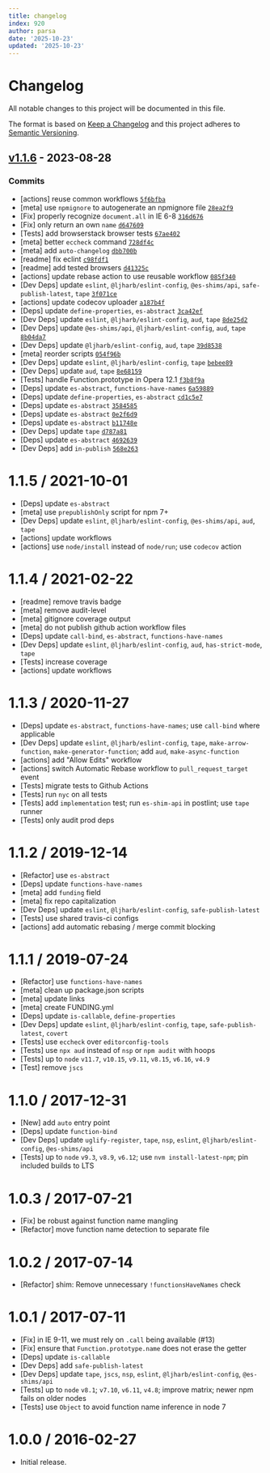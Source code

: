 ```yaml
---
title: changelog
index: 920
author: parsa
date: '2025-10-23'
updated: '2025-10-23'
---
```

# Changelog

All notable changes to this project will be documented in this file.

The format is based on [Keep a Changelog](https://keepachangelog.com/en/1.0.0/)
and this project adheres to [Semantic Versioning](https://semver.org/spec/v2.0.0.html).

## [v1.1.6](https://github.com/es-shims/Function.prototype.name/compare/v1.1.5...v1.1.6) - 2023-08-28

### Commits

- [actions] reuse common workflows [`5f6bfba`](https://github.com/es-shims/Function.prototype.name/commit/5f6bfba9d2c42fbac8f4812396bc71f79464846c)
- [meta] use `npmignore` to autogenerate an npmignore file [`28ea2f9`](https://github.com/es-shims/Function.prototype.name/commit/28ea2f9a9dd48623cba04e94c491033f1c9d1e90)
- [Fix] properly recognize `document.all` in IE 6-8 [`316d676`](https://github.com/es-shims/Function.prototype.name/commit/316d67641d54bf221ed5edfdb9e04af3b98caad8)
- [Fix] only return an own `name` [`d647609`](https://github.com/es-shims/Function.prototype.name/commit/d6476090e110733b52a922f4d0dbfdbc9478c653)
- [Tests] add browserstack browser tests [`67ae402`](https://github.com/es-shims/Function.prototype.name/commit/67ae402aabcad83df2f7d7e356d059a84fe71f44)
- [meta] better `eccheck` command [`728df4c`](https://github.com/es-shims/Function.prototype.name/commit/728df4cc81a51a131a36c0768c4adb7668ad7569)
- [meta] add `auto-changelog` [`dbb700b`](https://github.com/es-shims/Function.prototype.name/commit/dbb700b38ef4c18e0ce0670a2ffface9ffd251a0)
- [readme] fix eclint [`c98fdf1`](https://github.com/es-shims/Function.prototype.name/commit/c98fdf1bc5451de667945c41187a67022f750001)
- [readme] add tested browsers [`d41325c`](https://github.com/es-shims/Function.prototype.name/commit/d41325ceec61627f63281d0649e4e0004f3e0609)
- [actions] update rebase action to use reusable workflow [`085f340`](https://github.com/es-shims/Function.prototype.name/commit/085f3400785cd4f3fb762b73b095f5dfb795a0b3)
- [Dev Deps] update `eslint`, `@ljharb/eslint-config`, `@es-shims/api`, `safe-publish-latest`, `tape` [`3f071ce`](https://github.com/es-shims/Function.prototype.name/commit/3f071cef2e1feebfd7d0daea7d6392c2feada091)
- [actions] update codecov uploader [`a187b4f`](https://github.com/es-shims/Function.prototype.name/commit/a187b4fd07dbbeee12e8dc60651f122ab3f41f8d)
- [Deps] update `define-properties`, `es-abstract` [`3ca42ef`](https://github.com/es-shims/Function.prototype.name/commit/3ca42ef76d5d4016d1ea87d806dc7e4a09d9b4f8)
- [Dev Deps] update `eslint`, `@ljharb/eslint-config`, `aud`, `tape` [`8de25d2`](https://github.com/es-shims/Function.prototype.name/commit/8de25d2b9b523bd385b0bf3bb9213c11ecf8f1ba)
- [Dev Deps] update `@es-shims/api`, `@ljharb/eslint-config`, `aud`, `tape` [`8b04da7`](https://github.com/es-shims/Function.prototype.name/commit/8b04da71695a1b9cf285ee926ffeec55b543595b)
- [Dev Deps] update `@ljharb/eslint-config`, `aud`, `tape` [`39d8538`](https://github.com/es-shims/Function.prototype.name/commit/39d853854136a749c94e10f9fb06ba73903671a6)
- [meta] reorder scripts [`054f96b`](https://github.com/es-shims/Function.prototype.name/commit/054f96b5e88e08e65c4e27bcb799c7cea2bc3462)
- [Dev Deps] update `eslint`, `@ljharb/eslint-config`, `tape` [`bebee89`](https://github.com/es-shims/Function.prototype.name/commit/bebee894a7989aef6e9db0dc8b16cbd9134b629c)
- [Dev Deps] update `aud`, `tape` [`8e68159`](https://github.com/es-shims/Function.prototype.name/commit/8e681599b4fbf26e921f61fd603da0524369b72c)
- [Tests] handle Function.prototype in Opera 12.1 [`f3b8f9a`](https://github.com/es-shims/Function.prototype.name/commit/f3b8f9a40b88f6da5ad41b874c3f2acf6fb30378)
- [Deps] update `es-abstract`, `functions-have-names` [`6a59889`](https://github.com/es-shims/Function.prototype.name/commit/6a598893f013182070479a8cc52afd44e556561f)
- [Deps] update `define-properties`, `es-abstract` [`cd1c5e7`](https://github.com/es-shims/Function.prototype.name/commit/cd1c5e773c3740ec563a26e657d764aba7c35a8c)
- [Deps] update `es-abstract` [`3584585`](https://github.com/es-shims/Function.prototype.name/commit/35845851109f767e3bc84ebef989ca93e5851276)
- [Deps] update `es-abstract` [`0e2f6d9`](https://github.com/es-shims/Function.prototype.name/commit/0e2f6d99d554a8b6b7c835702c8408832f9a2684)
- [Deps] update `es-abstract` [`b11748e`](https://github.com/es-shims/Function.prototype.name/commit/b11748ebbda2d840ac625ae6627cfdb090b94434)
- [Dev Deps] update `tape` [`d787a81`](https://github.com/es-shims/Function.prototype.name/commit/d787a81a1e1ce6d00dda6272e93a43bb193b1286)
- [Deps] update `es-abstract` [`4692639`](https://github.com/es-shims/Function.prototype.name/commit/469263915b07db8342f0aad29ad7eba083bea277)
- [Dev Deps] add `in-publish` [`568e263`](https://github.com/es-shims/Function.prototype.name/commit/568e2635099de326768f40d9e0eacbd024861676)

<!-- auto-changelog-above -->
1.1.5 / 2021-10-01
=================
  * [Deps] update `es-abstract`
  * [meta] use `prepublishOnly` script for npm 7+
  * [Dev Deps] update `eslint`, `@ljharb/eslint-config`, `@es-shims/api`, `aud`, `tape`
  * [actions] update workflows
  * [actions] use `node/install` instead of `node/run`; use `codecov` action

1.1.4 / 2021-02-22
=================
  * [readme] remove travis badge
  * [meta] remove audit-level
  * [meta] gitignore coverage output
  * [meta] do not publish github action workflow files
  * [Deps] update `call-bind`, `es-abstract`, `functions-have-names`
  * [Dev Deps] update `eslint`, `@ljharb/eslint-config`, `aud`, `has-strict-mode`, `tape`
  * [Tests] increase coverage
  * [actions] update workflows

1.1.3 / 2020-11-27
=================
  * [Deps] update `es-abstract`, `functions-have-names`; use `call-bind` where applicable
  * [Dev Deps] update `eslint`, `@ljharb/eslint-config`, `tape`, `make-arrow-function`, `make-generator-function`; add `aud`, `make-async-function`
  * [actions] add "Allow Edits" workflow
  * [actions] switch Automatic Rebase workflow to `pull_request_target` event
  * [Tests] migrate tests to Github Actions
  * [Tests] run `nyc` on all tests
  * [Tests] add `implementation` test; run `es-shim-api` in postlint; use `tape` runner
  * [Tests] only audit prod deps

1.1.2 / 2019-12-14
=================
  * [Refactor] use `es-abstract`
  * [Deps] update `functions-have-names`
  * [meta] add `funding` field
  * [meta] fix repo capitalization
  * [Dev Deps] update `eslint`, `@ljharb/eslint-config`, `safe-publish-latest`
  * [Tests] use shared travis-ci configs
  * [actions] add automatic rebasing / merge commit blocking

1.1.1 / 2019-07-24
=================
  * [Refactor] use `functions-have-names`
  * [meta] clean up package.json scripts
  * [meta] update links
  * [meta] create FUNDING.yml
  * [Deps] update `is-callable`, `define-properties`
  * [Dev Deps] update `eslint`, `@ljharb/eslint-config`, `tape`, `safe-publish-latest`,  `covert`
  * [Tests] use `eccheck` over `editorconfig-tools`
  * [Tests] use `npx aud` instead of `nsp` or `npm audit` with hoops
  * [Tests] up to `node` `v11.7`, `v10.15`, `v9.11`, `v8.15`, `v6.16`, `v4.9`
  * [Test] remove `jscs`

1.1.0 / 2017-12-31
=================
  * [New] add `auto` entry point
  * [Deps] update `function-bind`
  * [Dev Deps] update `uglify-register`, `tape`, `nsp`, `eslint`, `@ljharb/eslint-config`, `@es-shims/api`
  * [Tests] up to `node` `v9.3`, `v8.9`, `v6.12`; use `nvm install-latest-npm`; pin included builds to LTS

1.0.3 / 2017-07-21
=================
  * [Fix] be robust against function name mangling
  * [Refactor] move function name detection to separate file

1.0.2 / 2017-07-14
=================
  * [Refactor] shim: Remove unnecessary `!functionsHaveNames` check

1.0.1 / 2017-07-11
=================
  * [Fix] in IE 9-11, we must rely on `.call` being available (#13)
  * [Fix] ensure that `Function.prototype.name` does not erase the getter
  * [Deps] update `is-callable`
  * [Dev Deps] add `safe-publish-latest`
  * [Dev Deps] update `tape`, `jscs`, `nsp`, `eslint`, `@ljharb/eslint-config`, `@es-shims/api`
  * [Tests] up to `node` `v8.1`; `v7.10`, `v6.11`, `v4.8`; improve matrix; newer npm fails on older nodes
  * [Tests] use `Object` to avoid function name inference in node 7

1.0.0 / 2016-02-27
=================
  * Initial release.
